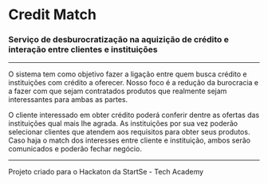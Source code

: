 # Credit Match
### Serviço de desburocratização na aquizição de crédito e interação entre clientes e instituições
------
O sistema tem como objetivo fazer a ligação entre quem busca crédito e instituições com crédito a oferecer. Nosso foco é a redução da burocracia e a fazer com que sejam contratados produtos que realmente sejam interessantes para ambas as partes.

O cliente interessado em obter crédito poderá conferir dentre as ofertas das instituições qual mais lhe agrada.
As instituições por sua vez poderão selecionar clientes que atendem aos requisitos para obter seus produtos.
Caso haja o match dos interesses entre cliente e instituição, ambos serão comunicados e poderão fechar negócio.

------
Projeto criado para o Hackaton da StartSe - Tech Academy